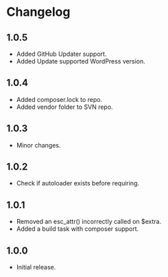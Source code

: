 # Changelog #

## 1.0.5 ##
* Added GitHub Updater support.  
* Added Update supported WordPress version.  

## 1.0.4 ##
* Added composer.lock to repo.  
* Added vendor folder to SVN repo.  

## 1.0.3 ##
* Minor changes.

## 1.0.2 ##
* Check if autoloader exists before requiring.  

## 1.0.1 ##
* Removed an esc_attr() incorrectly called on $extra.  
* Added a build task with composer support.  

## 1.0.0 ##
* Initial release.
